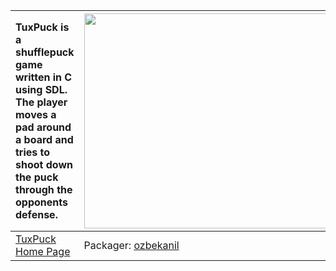 | TuxPuck is a shufflepuck game written in C using SDL. The player moves a pad around a board and tries to shoot down the puck through the opponents defense. | <a href='http://www.youtube.com/watch?feature=player_embedded&v=LlGBoXmcru0' target='_blank'><img src='http://img.youtube.com/vi/LlGBoXmcru0/0.jpg' width='425' height=344 /></a> |
|:------------------------------------------------------------------------------------------------------------------------------------------------------------|:----------------------------------------------------------------------------------------------------------------------------------------------------------------------------------|
| [TuxPuck Home Page](http://code.google.com/p/tuxpuck/) | Packager: [ozbekanil](ozbekanil.md) |